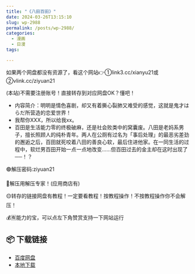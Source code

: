 ```yaml
---
title: "《八田百田》"
date: 2024-03-26T13:15:10
slug: wp-2988
permalink: /posts/wp-2988/
categories:
  - 漫画
  - 日漫
tags:

---
```


如果两个网盘都没有资源了，看这个网站👉①link3.cc/xianyu21或②vlink.cc/ziyuan21

(本站)不需要注册账号！直接转存到对应网盘OK？懂吧！

*   内容简介：明明是情色喜剧，却又有着撕心裂肺又难受的感觉，这就是鬼才はらだ所营造的恋爱世界！
*   我帮你XXX，所以给我xx。
*   百田是生活能力零的终极破麻，还是社会败类中的窝囊废。八田是老妈系男子，擅长照顾人的纯朴青年。两人在公厕有过名为「事后处理」的最恶劣差劲的邂逅之后，百田就死咬着八田的善良心软，最后住进他家。在一同生活的过程中，软烂男百田开始一点一点地改变……但百田过去的金主却在这时出现了──！？

🟢解压密码:ziyuan21

🔵解压用解压专家！(应用商店有)

🟡转存的链接网盘有教程！一定要看教程！按教程操作！不按教程操作你不会解压！

💰🈶能力的宝，可以点左下角赞赏支持一下网站运行

## 📦 下载链接
- [百度网盘](https://blziyuan21.com/pay-download/2988?key=d697c05ecb&down_id=0)
- [本地下载](https://blziyuan21.com/pay-download/2988?key=d697c05ecb&down_id=1)

